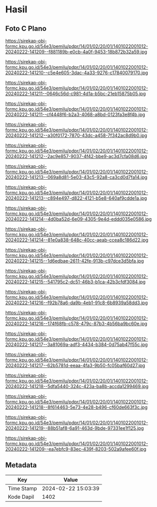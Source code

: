 # Hasil

## Foto C Plano

https://sirekap-obj-formc.kpu.go.id/54e3/pemilu/pdpr/14/01/02/20/01/1401022001012-20240222-141209--f881189b-e0cb-4a0f-9453-18b872b32a59.jpg

https://sirekap-obj-formc.kpu.go.id/54e3/pemilu/pdpr/14/01/02/20/01/1401022001012-20240222-141210--c5e4e605-3dac-4a33-9276-c17840079170.jpg

https://sirekap-obj-formc.kpu.go.id/54e3/pemilu/pdpr/14/01/02/20/01/1401022001012-20240222-141211--0646c56d-c981-4d1a-b5bc-21eb15875b05.jpg

https://sirekap-obj-formc.kpu.go.id/54e3/pemilu/pdpr/14/01/02/20/01/1401022001012-20240222-141211--cf4448f6-b2a3-4068-a8bd-0123fa3e8f4b.jpg

https://sirekap-obj-formc.kpu.go.id/54e3/pemilu/pdpr/14/01/02/20/01/1401022001012-20240222-141212--a30f0172-7870-43dc-a458-7f342ac8d9b0.jpg

https://sirekap-obj-formc.kpu.go.id/54e3/pemilu/pdpr/14/01/02/20/01/1401022001012-20240222-141212--2ac9e857-9037-4f42-bbe9-ac3d7cfa08d6.jpg

https://sirekap-obj-formc.kpu.go.id/54e3/pemilu/pdpr/14/01/02/20/01/1401022001012-20240222-141213--069a8d81-5e03-43c5-92a8-ca3cd0d7fa14.jpg

https://sirekap-obj-formc.kpu.go.id/54e3/pemilu/pdpr/14/01/02/20/01/1401022001012-20240222-141213--c894e497-d822-4121-b5e8-640af9cdde1a.jpg

https://sirekap-obj-formc.kpu.go.id/54e3/pemilu/pdpr/14/01/02/20/01/1401022001012-20240222-141214--4d0ba52d-6e09-4305-9e4d-eddd035e0586.jpg

https://sirekap-obj-formc.kpu.go.id/54e3/pemilu/pdpr/14/01/02/20/01/1401022001012-20240222-141214--81e0a838-648c-40cc-aeab-ccea8c186d22.jpg

https://sirekap-obj-formc.kpu.go.id/54e3/pemilu/pdpr/14/01/02/20/01/1401022001012-20240222-141215--1d6edbae-2611-42fe-913b-c97dce3d5bfa.jpg

https://sirekap-obj-formc.kpu.go.id/54e3/pemilu/pdpr/14/01/02/20/01/1401022001012-20240222-141215--541795c2-dc51-46b3-b1ca-42b3cfdf3084.jpg

https://sirekap-obj-formc.kpu.go.id/54e3/pemilu/pdpr/14/01/02/20/01/1401022001012-20240222-141216--f92b78a6-da9b-4eb1-91c8-6b8939a58dd3.jpg

https://sirekap-obj-formc.kpu.go.id/54e3/pemilu/pdpr/14/01/02/20/01/1401022001012-20240222-141216--174f68fb-c578-479c-87b3-4b56ba9bc60e.jpg

https://sirekap-obj-formc.kpu.go.id/54e3/pemilu/pdpr/14/01/02/20/01/1401022001012-20240222-141217--3a81069a-adf3-4434-b384-0d75ab47f55c.jpg

https://sirekap-obj-formc.kpu.go.id/54e3/pemilu/pdpr/14/01/02/20/01/1401022001012-20240222-141217--62b5781d-eeaa-4fa3-9b50-fc05baf60d27.jpg

https://sirekap-obj-formc.kpu.go.id/54e3/pemilu/pdpr/14/01/02/20/01/1401022001012-20240222-141218--5dfa5440-324c-423a-ba8b-accda1299469.jpg

https://sirekap-obj-formc.kpu.go.id/54e3/pemilu/pdpr/14/01/02/20/01/1401022001012-20240222-141218--8f614463-5e73-4e28-b496-cf60de663f3c.jpg

https://sirekap-obj-formc.kpu.go.id/54e3/pemilu/pdpr/14/01/02/20/01/1401022001012-20240222-141219--88b51af8-6a91-463d-9bde-97331ee1f125.jpg

https://sirekap-obj-formc.kpu.go.id/54e3/pemilu/pdpr/14/01/02/20/01/1401022001012-20240222-141209--ea7ebfc9-83ec-439f-8203-502a9afee60f.jpg


## Metadata

| Key        | Value               |
| ---------- | ------------------- |
| Time Stamp | 2024-02-22 15:03:39 |
| Kode Dapil | 1402                |



